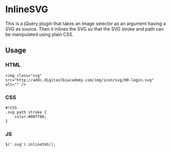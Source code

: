 # InlineSVG
This is a jQuery plugin that takes an image selector as an argument having a SVG as source. Then it inlines the SVG so that the SVG stroke and path can be manipulated using plain CSS.


## Usage ##

### HTML ###
```<img class="svg" src="http://addc.digitaslbiacademy.com/img/icon/svg/00-login.svg" alt="" />```


### CSS ###
```
#!CSS
.svg path stroke {
	color:#00ff88;
}
```

### JS ###
```$('.svg').inlineSVG();```